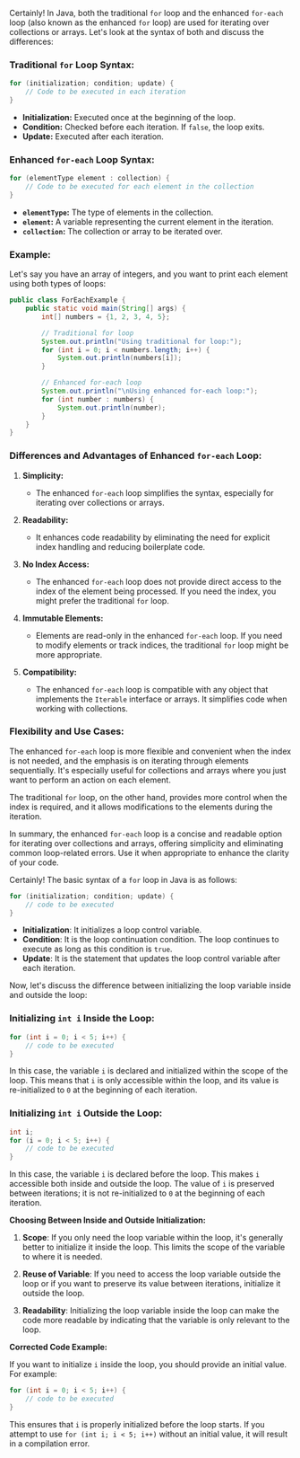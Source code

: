 Certainly! In Java, both the traditional `for` loop and the enhanced `for-each` loop (also known as the enhanced `for` loop) are used for iterating over collections or arrays. Let's look at the syntax of both and discuss the differences:

### Traditional `for` Loop Syntax:

```java
for (initialization; condition; update) {
    // Code to be executed in each iteration
}
```

- **Initialization:** Executed once at the beginning of the loop.
- **Condition:** Checked before each iteration. If `false`, the loop exits.
- **Update:** Executed after each iteration.

### Enhanced `for-each` Loop Syntax:

```java
for (elementType element : collection) {
    // Code to be executed for each element in the collection
}
```

- **`elementType`:** The type of elements in the collection.
- **`element`:** A variable representing the current element in the iteration.
- **`collection`:** The collection or array to be iterated over.

### Example:

Let's say you have an array of integers, and you want to print each element using both types of loops:

```java
public class ForEachExample {
    public static void main(String[] args) {
        int[] numbers = {1, 2, 3, 4, 5};

        // Traditional for loop
        System.out.println("Using traditional for loop:");
        for (int i = 0; i < numbers.length; i++) {
            System.out.println(numbers[i]);
        }

        // Enhanced for-each loop
        System.out.println("\nUsing enhanced for-each loop:");
        for (int number : numbers) {
            System.out.println(number);
        }
    }
}
```

### Differences and Advantages of Enhanced `for-each` Loop:

1. **Simplicity:**
   - The enhanced `for-each` loop simplifies the syntax, especially for iterating over collections or arrays.

2. **Readability:**
   - It enhances code readability by eliminating the need for explicit index handling and reducing boilerplate code.

3. **No Index Access:**
   - The enhanced `for-each` loop does not provide direct access to the index of the element being processed. If you need the index, you might prefer the traditional `for` loop.

4. **Immutable Elements:**
   - Elements are read-only in the enhanced `for-each` loop. If you need to modify elements or track indices, the traditional `for` loop might be more appropriate.

5. **Compatibility:**
   - The enhanced `for-each` loop is compatible with any object that implements the `Iterable` interface or arrays. It simplifies code when working with collections.

### Flexibility and Use Cases:

The enhanced `for-each` loop is more flexible and convenient when the index is not needed, and the emphasis is on iterating through elements sequentially. It's especially useful for collections and arrays where you just want to perform an action on each element.

The traditional `for` loop, on the other hand, provides more control when the index is required, and it allows modifications to the elements during the iteration.

In summary, the enhanced `for-each` loop is a concise and readable option for iterating over collections and arrays, offering simplicity and eliminating common loop-related errors. Use it when appropriate to enhance the clarity of your code.


Certainly! The basic syntax of a `for` loop in Java is as follows:

```java
for (initialization; condition; update) {
    // code to be executed
}
```

- **Initialization**: It initializes a loop control variable.
- **Condition**: It is the loop continuation condition. The loop continues to execute as long as this condition is `true`.
- **Update**: It is the statement that updates the loop control variable after each iteration.

Now, let's discuss the difference between initializing the loop variable inside and outside the loop:

### Initializing `int i` Inside the Loop:

```java
for (int i = 0; i < 5; i++) {
    // code to be executed
}
```

In this case, the variable `i` is declared and initialized within the scope of the loop. This means that `i` is only accessible within the loop, and its value is re-initialized to `0` at the beginning of each iteration.

### Initializing `int i` Outside the Loop:

```java
int i;
for (i = 0; i < 5; i++) {
    // code to be executed
}
```

In this case, the variable `i` is declared before the loop. This makes `i` accessible both inside and outside the loop. The value of `i` is preserved between iterations; it is not re-initialized to `0` at the beginning of each iteration.

**Choosing Between Inside and Outside Initialization:**

1. **Scope**: If you only need the loop variable within the loop, it's generally better to initialize it inside the loop. This limits the scope of the variable to where it is needed.

2. **Reuse of Variable**: If you need to access the loop variable outside the loop or if you want to preserve its value between iterations, initialize it outside the loop.

3. **Readability**: Initializing the loop variable inside the loop can make the code more readable by indicating that the variable is only relevant to the loop.

**Corrected Code Example:**

If you want to initialize `i` inside the loop, you should provide an initial value. For example:

```java
for (int i = 0; i < 5; i++) {
    // code to be executed
}
```

This ensures that `i` is properly initialized before the loop starts. If you attempt to use `for (int i; i < 5; i++)` without an initial value, it will result in a compilation error.